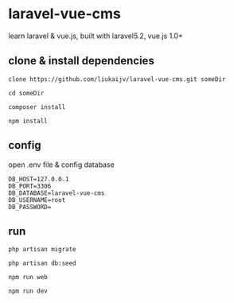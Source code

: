 # laravel-vue-cms

learn laravel & vue.js, built with laravel5.2, vue.js 1.0+

## clone & install dependencies

```
clone https://github.com/liukaijv/laravel-vue-cms.git someDir

cd someDir

composer install

npm install 

```

## config

open .env file & config database 

```
DB_HOST=127.0.0.1
DB_PORT=3306
DB_DATABASE=laravel-vue-cms
DB_USERNAME=root
DB_PASSWORD=

```

## run 

```
php artisan migrate

php artisan db:seed

npm run web

npm run dev

```